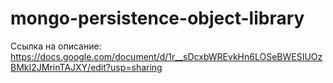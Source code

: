 # mongo-persistence-object-library

Ссылка на описание:
https://docs.google.com/document/d/1r__sDcxbWREvkHn6LOSeBWESIUOzBMkI2JMrinTAJXY/edit?usp=sharing

